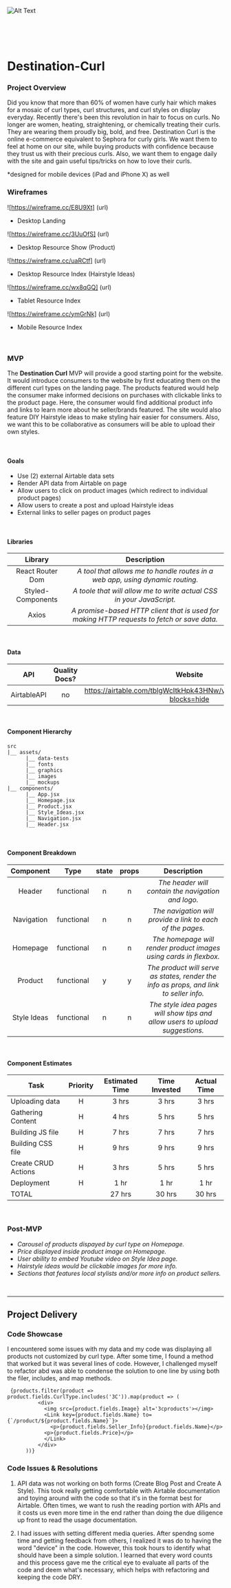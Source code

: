 ![Alt Text](https://media.giphy.com/media/26BRHHtEXdVVxVFmw/giphy.gif)

<br>
<br>
<br>

# Destination-Curl

### Project Overview

Did you know that more than 60% of women have curly hair which makes for a mosaic of curl types, curl structures, and curl styles on display everyday. Recently there's been this revolution in hair to focus on curls. No longer are women, heating, straightening, or chemically treating their curls. They are wearing them proudly big, bold, and free. Destination Curl is the online e-commerce equivalent to Sephora for curly girls. We want them to feel at home on our site, while buying products with confidence because they trust us with their precious curls. Also, we want them to engage daily with the site and gain useful tips/tricks on how to love their curls. 

*designed for mobile devices (iPad and iPhone X) as well
<br>



### Wireframes

![https://wireframe.cc/E8U9Xt] (url)

- Desktop Landing

![https://wireframe.cc/3UuOfS] (url)

- Desktop Resource Show (Product)

![https://wireframe.cc/uaRCtf] (url)

- Desktop Resource Index (Hairstyle Ideas)

![https://wireframe.cc/wx8qGQ] (url)

- Tablet Resource Index

![https://wireframe.cc/ymGrNk] (url)

- Mobile Resource Index

<br>

### MVP

The **Destination Curl** MVP will provide a good starting point for the website. It would introduce consumers to the website by first educating them on the different curl types on the landing page. The products featured would help the consumer make informed decisions on purchases with clickable links to the product page. Here, the consumer would find additional product info and links to learn more about he seller/brands featured. The site would also feature DIY Hairstyle ideas to make styling hair easier for consumers. Also, we want this to be collaborative as consumers will be able to upload their own styles. 

<br>

#### Goals

- Use (2) external Airtable data sets 
- Render API data from Airtable on page 
- Allow users to click on product images (which redirect to individual product pages)
- Allow users to create a post and upload Hairstyle ideas
- External links to seller pages on product pages

<br>

#### Libraries 


|     Library       |                                     Description                                            |
| :--------------:  | :-----------------------------------------------------------------------------------------:|
| React Router Dom  | _A tool that allows me to handle routes in a web app, using dynamic routing._              |
| Styled-Components | _A toole that will allow me to write actual CSS in your JavaScript._                       |
|    Axios          | _A promise-based HTTP client that is used for making HTTP requests to fetch or save data._ |

<br>

#### Data

|    API     | Quality Docs? |                              Website                                  |                     
| :--------: | :-----------: | :--------------------------------------------------------------------:| 
| AirtableAPI|      no       | https://airtable.com/tblgWcItkHpk43HNw/viwyQcDI3557LF6uF?blocks=hide  |

<br>

#### Component Hierarchy

```
src
|__ assets/
      |__ data-tests
      |__ fonts
      |__ graphics
      |__ images
      |__ mockups
|__ components/
      |__ App.jsx
      |__ Homepage.jsx
      |__ Product.jsx
      |__ Style_Ideas.jsx
      |__ Navigation.jsx
      |__ Header.jsx
```

<br>

#### Component Breakdown


|  Component   |    Type    | state | props |                                 Description                                           |
| :----------: | :--------: | :---: | :---: | :------------------------------------------------------------------------------------:|
|    Header    | functional |   n   |   n   | _The header will contain the navigation and logo._                                    |
|  Navigation  | functional |   n   |   n   | _The navigation will provide a link to each of the pages._                            |
|   Homepage   | functional |   n   |   n   | _The homepage will render product images using cards in flexbox._                     |
|    Product   | functional |   y   |   y   | _The product will serve as states, render the info as props, and link to seller info._|
|  Style Ideas | functional |   n   |   n   | _The style idea pages will show tips and allow users to upload suggestions._          |

<br>

#### Component Estimates


| Task                | Priority | Estimated Time | Time Invested | Actual Time |
| ------------------- | :------: | :------------: | :-----------: | :---------: |
| Uploading data      |    H     |     3 hrs      |     3 hrs     |     3 hrs   |
| Gathering Content   |    H     |     4 hrs      |     5 hrs     |     5 hrs   |
| Building JS file    |    H     |     7 hrs      |     7 hrs     |     7 hrs   |
| Building CSS file   |    H     |     9 hrs      |     9 hrs     |     9 hrs   |
| Create CRUD Actions |    H     |     3 hrs      |     5 hrs     |     5 hrs   |
| Deployment          |    H     |     1 hr       |     1 hr      |     1 hr    |
| TOTAL               |          |    27 hrs      |     30 hrs    |    30 hrs   |

<br>


### Post-MVP


- _Carousel of products dispayed by curl type on Homepage._
- _Price displayed inside product image on Homepage._
- _User ability to embed Youtube video on Style Idea page._
- _Hairstyle ideas would be clickable images for more info._
- _Sections that features local stylists and/or more info on product sellers._

<br>

***

## Project Delivery

### Code Showcase

I encountered some issues with my data and my code was displaying all products not customized by curl type. After some time, I found a method that worked but it was several lines of code. However, I challenged myself to refactor abd was able to condense the solution to one line by using both the filer, includes, and map methods. 
```
 {products.filter(product => product.fields.CurlType.includes('3C')).map(product => (
          <div>
            <img src={product.fields.Image} alt='3cproducts'></img>
            <Link key={product.fields.Name} to={`/product/${product.fields.Name}`}>
              <p>{product.fields.Seller_Info}{product.fields.Name}</p>
            <p>{product.fields.Price}</p>
            </Link>
          </div>
      ))}
```

### Code Issues & Resolutions

1) API data was not working on both forms (Create Blog Post and Create A Style). This took really getting comfortable with Airtable documentation and toying around with the code so that it's in the format best for Airtable. Often times, we want to rush the reading portion with APIs and it costs us even more time in the end rather than doing the due diligence up front to read the usage documentation. 

2) I had issues with setting different media queries. After spendng some time and getting feedback from others, I realized it was do to having the word "device" in the code. However, this took hours to identify what should have been a simple solution. I learned that every word counts and this process gave me the critical eye to evaluate all parts of the code and deem what's necessary, which helps with refactoring and keeping the code DRY. 